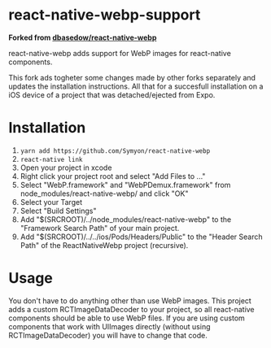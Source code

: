 # react-native-webp-support

**Forked from [dbasedow/react-native-webp](https://github.com/dbasedow/react-native-webp)**

react-native-webp adds support for WebP images for react-native components.

This fork ads togheter some changes made by other forks separately and updates the installation instructions.
All that for a succesfull installation on a iOS device of a project that was detached/ejected from Expo.

# Installation

1. ```yarn add https://github.com/Symyon/react-native-webp```
2. ```react-native link```
3. Open your project in xcode
4. Right click your project root and select "Add Files to ..."
5. Select "WebP.framework" and "WebPDemux.framework" from node_modules/react-native-webp/ and click "OK"
6. Select your Target
7. Select "Build Settings"
8. Add "$(SRCROOT)/../node_modules/react-native-webp" to the "Framework Search Path" of your main project.
9. Add "$(SRCROOT)/../../ios/Pods/Headers/Public" to the "Header Search Path" of the ReactNativeWebp project (recursive).


# Usage
You don't have to do anything other than use WebP images. This project adds a custom RCTImageDataDecoder to your project, so all react-native components should be able to use WebP files. If you are using custom components that work with UIImages directly (without using RCTImageDataDecoder) you will have to change that code.
